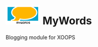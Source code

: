 ![alt MyWords Logo](https://raw.githubusercontent.com/bitcero/mywords/master/mywords/images/logo.png) MyWords
=======

Blogging module for XOOPS
